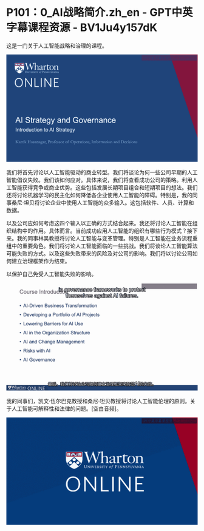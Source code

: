 # P101：0_AI战略简介.zh_en - GPT中英字幕课程资源 - BV1Ju4y157dK

这是一门关于人工智能战略和治理的课程。

![](img/edb707a9d4aaa567ee1914ccd835b37f_1.png)

我们将首先讨论以人工智能驱动的商业转型。我们将谈论为何一些公司早期的人工智能倡议失败。我们该如何应对。具体来说，我们将查看成功公司的策略。利用人工智能获得竞争或商业优势。这些包括发展长期项目组合和短期项目的想法。我们还将讨论机器学习的民主化如何降低各企业使用人工智能的障碍。特别是，我的同事桑尼·坦贝将讨论企业中使用人工智能的众多输入。这包括软件、人员、计算和数据。

以及公司应如何考虑这四个输入以正确的方式结合起来。我还将讨论人工智能在组织结构中的作用。具体而言。当前成功应用人工智能的组织有哪些行为模式？接下来。我的同事林吴教授将讨论人工智能与变革管理。特别是人工智能在业务流程重组中的重要角色。我们将讨论人工智能面临的一些挑战。我们将谈论人工智能算法可能失败的方式。以及这些失败带来的风险及对公司的影响。我们将以讨论公司如何建立治理框架作为结束。

以保护自己免受人工智能失败的影响。

![](img/edb707a9d4aaa567ee1914ccd835b37f_3.png)

我的同事们，凯文·伍尔巴克教授和桑尼·坦贝教授将讨论人工智能伦理的原则。关于人工智能可解释性和法律的问题。[空白音频]。

![](img/edb707a9d4aaa567ee1914ccd835b37f_5.png)
